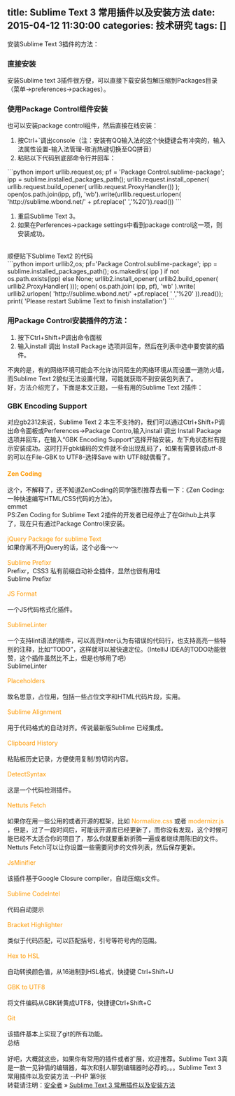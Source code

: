 title: Sublime Text 3 常用插件以及安装方法
date: 2015-04-12 11:30:00
categories: 技术研究
tags: []
---
安装Sublime Text 3插件的方法：<br />
<h3>
	直接安装
</h3>
安装Sublime text 3插件很方便，可以直接下载安装包解压缩到Packages目录（菜单-&gt;preferences-&gt;packages）。<br />
<h3>
	使用Package Control组件安装
</h3>
也可以安装package control组件，然后直接在线安装：<br />
<ol>
	<li>
		按Ctrl+`调出console（注：安装有QQ输入法的这个快捷键会有冲突的，输入法属性设置-输入法管理-取消热键切换至QQ拼音）
	</li>
	<li>
		粘贴以下代码到底部命令行并回车：
	</li>
</ol>
```python
import urllib.request,os; pf = 'Package Control.sublime-package'; ipp = sublime.installed_packages_path(); urllib.request.install_opener( urllib.request.build_opener( urllib.request.ProxyHandler()) ); open(os.path.join(ipp, pf), 'wb').write(urllib.request.urlopen( 'http://sublime.wbond.net/' + pf.replace(' ','%20')).read()) 
```
<ol>
	<li>
		重启Sublime Text 3。
	</li>
	<li>
		如果在Perferences-&gt;package settings中看到package control这一项，则安装成功。
	</li>
</ol>
<!--more--><br />
顺便贴下Sublime Text2 的代码<br />
```python
import urllib2,os; pf='Package Control.sublime-package'; ipp = sublime.installed_packages_path(); os.makedirs( ipp ) if not os.path.exists(ipp) else None; urllib2.install_opener( urllib2.build_opener( urllib2.ProxyHandler( ))); open( os.path.join( ipp, pf), 'wb' ).write( urllib2.urlopen( 'http://sublime.wbond.net/' +pf.replace( ' ','%20' )).read()); print( 'Please restart Sublime Text to finish installation') 
```
<h3>
	用Package Control安装插件的方法：
</h3>
<ol>
	<li>
		按下Ctrl+Shift+P调出命令面板
	</li>
	<li>
		输入install 调出 Install Package 选项并回车，然后在列表中选中要安装的插件。
	</li>
</ol>
不爽的是，有的网络环境可能会不允许访问陌生的网络环境从而设置一道防火墙，而Sublime Text 2貌似无法设置代理，可能就获取不到安装包列表了。<br />
好，方法介绍完了，下面是本文正题，一些有用的Sublime Text 2插件：<br />
<h3>
	GBK Encoding Support
</h3>
对应gb2312来说，Sublime Text 2 本生不支持的，我们可以通过Ctrl+Shift+P调出命令面板或Perferences-&gt;Package Contro,输入install 调出 Install Package 选项并回车，在输入“GBK Encoding Support”选择开始安装，左下角状态栏有提示安装成功。这时打开gbk编码的文件就不会出现乱码了，如果有需要转成utf-8的可以在File-GBK to UTF8-选择Save with UTF8就偶看了。<br />
<h4>
	<span style="color:#FF9900;">Zen Coding</span> 
</h4>
这个，不解释了，还不知道ZenCoding的同学强烈推荐去看一下：《Zen Coding: 一种快速编写HTML/CSS代码的方法》。<br />
<img src="/images/tp_old/image/20150412/20150412193755_30747.png" alt="" /><br />
emmet<br />
PS:Zen Coding for Sublime Text 2插件的开发者已经停止了在Github上共享了，现在只有通过Package Control来安装。<br />
<br />
<span style="color:#FF9900;">jQuery Package for sublime Text</span><br />
如果你离不开jQuery的话，这个必备～～<br />
<br />
<span style="color:#FF9900;">Sublime Prefixr</span><br />
Prefixr，CSS3 私有前缀自动补全插件，显然也很有用哇<br />
<img src="/images/tp_old/image/20150412/20150412193811_66979.png" alt="" /><br />
Sublime Prefixr<br />
<br />
<span style="color:#FF9900;">JS Format</span><br />
<br />
一个JS代码格式化插件。<br />
<br />
<span style="color:#FF9900;">SublimeLinter</span><br />
<br />
一个支持lint语法的插件，可以高亮linter认为有错误的代码行，也支持高亮一些特别的注释，比如“TODO”，这样就可以被快速定位。（IntelliJ IDEA的TODO功能很赞，这个插件虽然比不上，但是也够用了吧）<br />
<img src="/images/tp_old/image/20150412/20150412193828_63336.png" alt="" /><br />
SublimeLinter<br />
<br />
<span style="color:#FF9900;">Placeholders</span><br />
<br />
故名思意，占位用，包括一些占位文字和HTML代码片段，实用。<br />
<br />
<span style="color:#FF9900;">Sublime Alignment</span><br />
<br />
用于代码格式的自动对齐。传说最新版Sublime 已经集成。<br />
<img src="/images/tp_old/image/20150412/20150412193906_85088.png" alt="" /><br />
<br />
<span style="color:#FF9900;">Clipboard History</span><br />
<br />
粘贴板历史记录，方便使用复制/剪切的内容。<br />
<br />
<span style="color:#FF9900;">DetectSyntax</span><br />
<br />
这是一个代码检测插件。<br />
<br />
<span style="color:#FF9900;">Nettuts Fetch</span><br />
<br />
如果你在用一些公用的或者开源的框架，比如 <span style="color:#FF9900;">Normalize.css</span> 或者 <span style="color:#FF9900;">modernizr.js</span> ，但是，过了一段时间后，可能该开源库已经更新了，而你没有发现，这个时候可能已经不太适合你的项目了，那么你就要重新折腾一遍或者继续用陈旧的文件。Nettuts Fetch可以让你设置一些需要同步的文件列表，然后保存更新。<br />
<img src="/images/tp_old/image/20150412/20150412193918_71839.jpg" alt="" /><br />
<br />
<span style="color:#FF9900;">JsMinifier</span><br />
<br />
该插件基于Google Closure compiler，自动压缩js文件。<br />
<br />
<span style="color:#FF9900;">Sublime CodeIntel</span><br />
<br />
代码自动提示<br />
<br />
<span style="color:#FF9900;">Bracket Highlighter</span><br />
<br />
类似于代码匹配，可以匹配括号，引号等符号内的范围。<br />
<img src="/images/tp_old/image/20150412/20150412193926_94228.png" alt="" /><br />
<br />
<span style="color:#FF9900;">Hex to HSL</span><br />
<br />
自动转换颜色值，从16进制到HSL格式，快捷键 Ctrl+Shift+U<br />
<img src="/images/tp_old/image/20150412/20150412193942_80866.png" alt="" /><br />
<br />
<span style="color:#FF9900;">GBK to UTF8</span><br />
<br />
将文件编码从GBK转黄成UTF8，快捷键Ctrl+Shift+C<br />
<br />
<span style="color:#FF9900;">Git</span><br />
<img src="/images/tp_old/image/20150412/20150412193951_33109.png" alt="" /><br />
<br />
该插件基本上实现了git的所有功能。<br />
总结<br />
<br />
好吧，大概就这些，如果你有常用的插件或者扩展，欢迎推荐。Sublime Text 3真是一款一见钟情的编辑器，每次和别人聊到编辑器时必荐的。。。Sublime Text 3 常用插件以及安装方法 --PHP 第9张<br />
转载请注明：<a href="http://www.cnsecer.com/" target="_blank">安全者</a> » <a href="http://www.cnsecer.com/460.html" target="_blank">Sublime Text 3 常用插件以及安装方法</a><br />